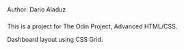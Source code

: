 ###

Author: Dario Aladuz

###

This is a project for The Odin Project, Advanced HTML/CSS.

Dashboard layout using CSS Grid.

###